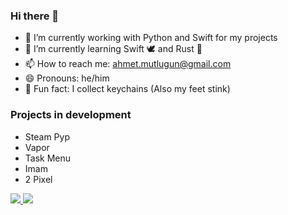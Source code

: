 ### Hi there 👋

- 👾 I’m currently working with Python and Swift for my projects
- 🐍 I’m currently learning Swift 🕊️ and Rust 🦀
- 📫 How to reach me: ahmet.mutlugun@gmail.com
- 😄 Pronouns: he/him
- 🔑 Fun fact: I collect keychains (Also my feet stink)
<!--
**ahmetmutlugun/ahmetmutlugun** is a ✨ _special_ ✨ repository because its `README.md` (this file) appears on your GitHub profile.

Here are some ideas to get you started:
- 👯 I’m looking to collaborate on

-->

### Projects in development
- Steam Pyp
- Vapor
- Task Menu
- Imam
- 2 Pixel

<a href='https://holopin.io/@ahmetmutlugun'>
    <img src='https://holopin.me/ahmetmutlugun'/>
</a>
<a href='https://leetcode.com/ahmetmutlugun'>
    <img src='https://leetcard.jacoblin.cool/ahmetmutlugun?theme=forest&ext=activity'/>
</a>
